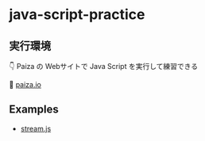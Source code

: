 # java-script-practice

## 実行環境

👇 Paiza の Webサイトで Java Script を実行して練習できる  

📖 [paiza.io](https://paiza.io/ja/projects/new?language=javascript)  

## Examples

* [stream.js](./examples/stream.js)
